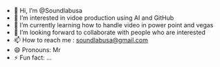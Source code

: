 - 👋 Hi, I’m @Soundlabusa
- 👀 I’m interested in vidoe production using AI and GitHub 
- 🌱 I’m currently learning how to handle video in power point and vegas
- 💞️ I’m looking forward to collaborate with people who are interested
- 📫 How to reach me : soundlabusa@gmail.com
- 😄 Pronouns: Mr
- ⚡ Fun fact: ...

<!---
Soundlabusa/Soundlabusa is a ✨ special ✨ repository because its `README.md` (this file) appears on your GitHub profile.
You can click the Preview link to take a look at your changes.
--->
